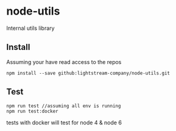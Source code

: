 # node-utils
Internal utils library

## Install

Assuming your have read access to the repos

```
npm install --save github:lightstream-company/node-utils.git

```

## Test
```
npm run test //assuming all env is running
npm run test:docker
```

tests with docker will test for node 4 & node 6
